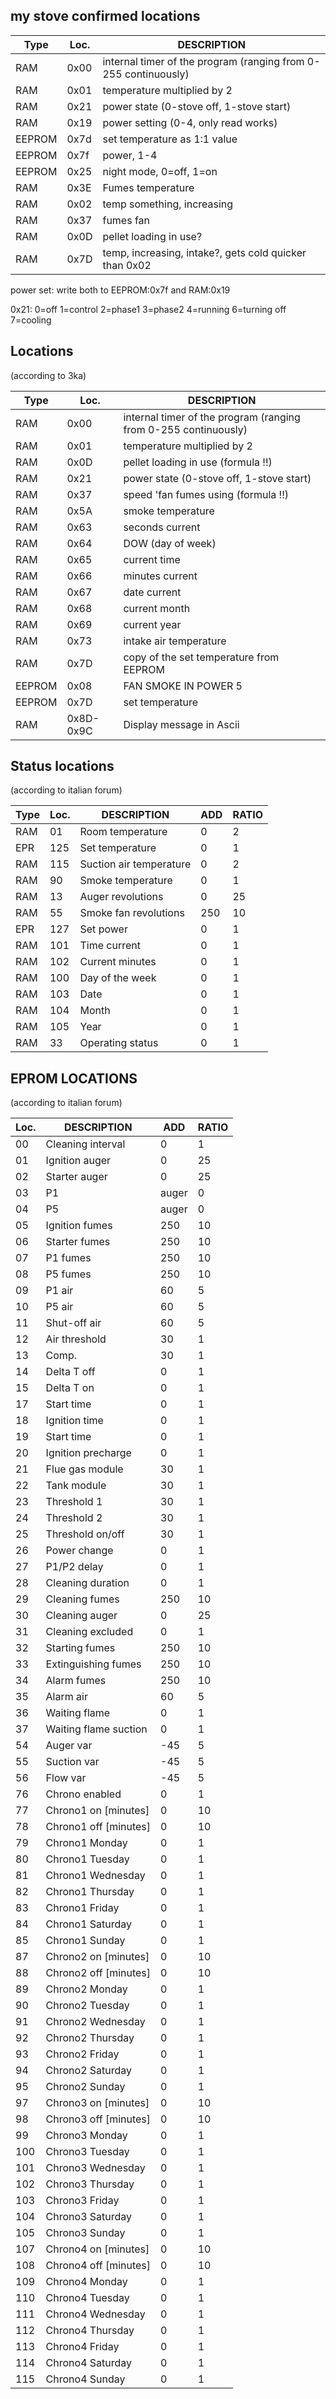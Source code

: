 ## my stove confirmed locations 

| Type | Loc. | DESCRIPTION |
|------|------|-------------|
| RAM | 0x00 | internal timer of the program (ranging from 0-255 continuously) | 
| RAM | 0x01 | temperature multiplied by 2 | 
| RAM | 0x21 | power state (0-stove off, 1-stove start) | 
| RAM | 0x19 | power setting (0-4, only read works) | 
| EEPROM | 0x7d | set temperature as 1:1 value | 
| EEPROM | 0x7f | power, 1-4 | 
| EEPROM | 0x25 | night mode, 0=off, 1=on |
| RAM | 0x3E | Fumes temperature | 
| RAM | 0x02 | temp something, increasing |
| RAM | 0x37 | fumes fan |
| RAM | 0x0D | pellet loading in use?  | 
| RAM | 0x7D | temp, increasing, intake?, gets cold quicker than 0x02 | 

power set: write both to EEPROM:0x7f and RAM:0x19


0x21:
0=off
1=control
2=phase1
3=phase2
4=running
6=turning off 
7=cooling


## Locations 
(according to 3ka)

| Type | Loc. | DESCRIPTION |
|------|------|-------------|
| RAM | 0x00 | internal timer of the program (ranging from 0-255 continuously) | 
| RAM | 0x01 | temperature multiplied by 2 | 
| RAM | 0x0D | pellet loading in use (formula !!) | 
| RAM | 0x21 | power state (0-stove off, 1-stove start) | 
| RAM | 0x37 | speed 'fan fumes using (formula !!) | 
| RAM | 0x5A | smoke temperature | 
| RAM | 0x63 | seconds current | 
| RAM | 0x64 | DOW (day of week) | 
| RAM | 0x65 | current time | 
| RAM | 0x66 | minutes current | 
| RAM | 0x67 | date current | 
| RAM | 0x68 | current month | 
| RAM | 0x69 | current year | 
| RAM | 0x73 | intake air temperature | 
| RAM | 0x7D | copy of the set temperature from EEPROM | 
| EEPROM | 0x08 | FAN SMOKE IN POWER 5 | 
| EEPROM | 0x7D | set temperature | 
| RAM |0x8D-0x9C | Display message in Ascii|


## Status locations
(according to italian forum)


| Type | Loc. | DESCRIPTION | ADD | RATIO |
|------|------|-------------|-----|-------|
| RAM | 01 | Room temperature | 0 | 2 | 
| EPR | 125 | Set temperature | 0 | 1| 
| RAM | 115 | Suction air temperature | 0 | 2 | 
| RAM | 90 | Smoke temperature | 0 | 1 | 
| RAM | 13 | Auger revolutions | 0 | 25 | 
| RAM | 55 | Smoke fan revolutions | 250 | 10 | 
| EPR | 127 | Set power | 0 | 1 | 
| RAM | 101 | Time current | 0 | 1 | 
| RAM | 102 | Current minutes | 0 | 1 | 
| RAM | 100 | Day of the week | 0 | 1 | 
| RAM | 103 | Date | 0 | 1 | 
| RAM | 104 | Month | 0 | 1 | 
| RAM | 105 | Year | 0 | 1 | 
| RAM | 33 | Operating status | 0 | 1 | 



## EPROM LOCATIONS

(according to italian forum)

| Loc. | DESCRIPTION | ADD | RATIO |
|------|-------------|-----|-------|
| 00 | Cleaning interval | 0 | 1 |
| 01 | Ignition auger | 0 | 25 |
| 02 | Starter auger | 0 | 25 |
| 03 | P1 | auger | 0 | 25 |
| 04 | P5 | auger | 0 | 25 |
| 05 | Ignition fumes | 250 | 10 |
| 06 | Starter fumes | 250 | 10 |
| 07 | P1 fumes | 250 | 10 |
| 08 | P5 fumes | 250 | 10 |
| 09 | P1 air | 60 | 5 |
| 10 | P5 air | 60 | 5 |
| 11 | Shut-off air | 60 | 5 |
| 12 | Air threshold | 30 | 1 |
| 13 | Comp. | 30 | 1 |
| 14 | Delta T off | 0 | 1 |
| 15 | Delta T on | 0 | 1 |
| 17 | Start time | 0 | 1 |
| 18 | Ignition time | 0 | 1 |
| 19 | Start time | 0 | 1 |
| 20 | Ignition precharge | 0 | 1 |
| 21 | Flue gas module | 30 | 1 |
| 22 | Tank module | 30 | 1 |
| 23 | Threshold 1 | 30 | 1 |
| 24 | Threshold 2 | 30 | 1 |
| 25 | Threshold on/off | 30 | 1 |
| 26 | Power change | 0 | 1 |
| 27 | P1/P2 delay | 0 | 1 |
| 28 | Cleaning duration | 0 | 1 |
| 29 | Cleaning fumes | 250 | 10 |
| 30 | Cleaning auger | 0 | 25 |
| 31 | Cleaning excluded | 0 | 1 |
| 32 | Starting fumes | 250 | 10 |  |
| 33 | Extinguishing fumes | 250 | 10 |
| 34 | Alarm fumes | 250 | 10 |
| 35 | Alarm air | 60 | 5 |
| 36 | Waiting flame | 0 | 1 |
| 37 | Waiting flame suction | 0 | 1 |  |
| 54 | Auger var | -45 | 5 |
| 55 | Suction var | -45 | 5 |
| 56 | Flow var | -45 | 5 |
| 76 | Chrono enabled | 0 | 1 |
| 77 | Chrono1  on  [minutes] | 0 | 10 |
| 78 | Chrono1 off [minutes] | 0 | 10 |
| 79 | Chrono1 Monday | 0 | 1 |
| 80 | Chrono1 Tuesday | 0 | 1 |
| 81 | Chrono1 Wednesday | 0 | 1 |
| 82 | Chrono1 Thursday | 0 | 1 |
| 83 | Chrono1 Friday | 0 | 1 |
| 84 | Chrono1 Saturday | 0 | 1 |
| 85 | Chrono1 Sunday | 0 | 1 |
| 87 | Chrono2 on [minutes] | 0 | 10 |
| 88 | Chrono2 off [minutes] | 0 | 10 |
| 89 | Chrono2 Monday | 0 | 1 |
| 90 | Chrono2 Tuesday | 0 | 1 |
| 91 | Chrono2 Wednesday | 0 | 1 |
| 92 | Chrono2 Thursday | 0 | 1 |
| 93 | Chrono2 Friday | 0 | 1 |
| 94 | Chrono2 Saturday | 0 | 1 |
| 95 | Chrono2 Sunday | 0 | 1 |
| 97 | Chrono3 on  [minutes] | 0 | 10 |
| 98 | Chrono3 off [minutes] | 0 | 10 |
| 99 | Chrono3 Monday | 0 | 1 |
| 100 | Chrono3 Tuesday | 0 | 1 |
| 101 | Chrono3 Wednesday | 0 | 1 |
| 102 | Chrono3 Thursday | 0 | 1 |
| 103 | Chrono3 Friday | 0 | 1 |
| 104 | Chrono3 Saturday | 0 | 1 |
| 105 | Chrono3 Sunday | 0 | 1 |
| 107 | Chrono4 on [minutes] | 0 | 10 |
| 108 | Chrono4 off [minutes] | 0 | 10 |
| 109 | Chrono4 Monday | 0 | 1 |
| 110 | Chrono4 Tuesday | 0 | 1 |
| 111 | Chrono4 Wednesday | 0 | 1 |
| 112 | Chrono4 Thursday | 0 | 1 |
| 113 | Chrono4 Friday | 0 | 1 |
| 114 | Chrono4 Saturday | 0 | 1 |
| 115 | Chrono4 Sunday | 0 | 1